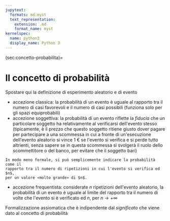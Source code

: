 ```yaml
---
jupytext:
  formats: md:myst
  text_representation:
    extension: .md
    format_name: myst
kernelspec:
  name: python3
  display_name: Python 3
---
```


(sec:concetto-probabilita)=
# Il concetto di probabilità

Spostare qui la definizione di esperimento aleatorio e di evento

- accezione classica: la probabilità di un evento è uguale al rapporto tra
  il numero di casi favorevoli e il numero di casi possibili (funziona solo
  per gli spazi equiprobabili)
- accezione soggettiva: la probabilità di un evento riflette la _fiducia_
  che un particolare soggetto ha relativamente al verificarsi dell'evento
  stesso (tipicamente, è il prezzo che questo soggetto ritiene giusto dover
  pagare per partecipare a una scommessa in cui a fronte di un'esecuzione
  dell'evento aleatorio si vince 1 € se l'evento si
  verifica e si perde tutto altrienti, senza sapere se in questa scommessa
  si svolgerà il ruolo dello scommettitore o del banco, per evitare che il
  soggetto bari)
```{margin}
In modo meno formale, si può semplicemente indicare la probabilità come il
rapporto tra il numero di ripetizioni in cui l'evento si verifica ed $n$,
per un valore «molto grande» di $n$.
```  
- accezione frequentista: considerate $n$ ripetizioni dell'evento aleatorio,
  la probabilità di un evento è uguale al limite del rapporto tra il numero
  di volte che l'evento si è verificato ed $n$, per $n \rightarrow +\infty$
  

Formalizzazione assiomatica che è indipendente dal _significato_ che viene
dato al concetto di probabilità